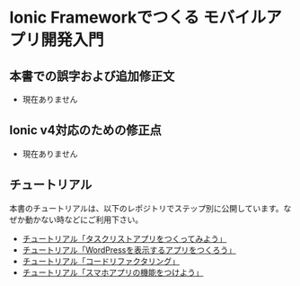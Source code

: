 # Ionic Frameworkでつくる モバイルアプリ開発入門
## 本書での誤字および追加修正文
- 現在ありません

## Ionic v4対応のための修正点
- 現在ありません

## チュートリアル
本書のチュートリアルは、以下のレポジトリでステップ別に公開しています。なぜか動かない時などにご利用下さい。
- [チュートリアル「タスクリストアプリをつくってみよう」](https://github.com/Ionic-jp/ionic-tutorial)
- [チュートリアル「WordPressを表示するアプリをつくろう」](https://github.com/Ionic-jp/wp-tutorial)
- [チュートリアル「コードリファクタリング」](https://github.com/Ionic-jp/rf-tutorial)
- [チュートリアル「スマホアプリの機能をつけよう」](https://github.com/Ionic-jp/native-tutorial)
